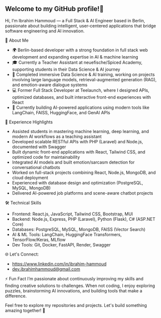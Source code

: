 ## Welcome to my GitHub profile!👋

Hi, I’m Ibrahim Hammoud — a Full Stack & AI Engineer based in Berlin, passionate about building intelligent, user-centered applications that bridge software engineering and AI innovation.

🌟 About Me

- 🌍 Berlin-based developer with a strong foundation in full stack web development and expanding expertise in AI & machine learning
- 🎓 Currently a Teacher Assistant at neuefische/Spiced Academy, supporting students in their Data Science & AI journey
- 🤖 Completed immersive Data Science & AI training, working on projects involving large language models, retrieval-augmented generation (RAG), and emotion-aware dialogue systems
- 💻 Former Full Stack Developer at Teelaunch, where I designed APIs, optimized databases, and built interactive front-end experiences with React
- 🚀 Currently building AI-powered applications using modern tools like LangChain, FAISS, HuggingFace, and GenAI APIs

💼 Experience Highlights

- Assisted students in mastering machine learning, deep learning, and modern AI workflows as a teaching assistant
- Developed scalable RESTful APIs with PHP (Laravel) and Node.js, documented with Swagger
- Built dynamic front-end applications with React, Tailwind CSS, and optimized code for maintainability
- Integrated AI models and built emotion/sarcasm detection for conversational chatbots
- Worked on full-stack projects combining React, Node.js, MongoDB, and cloud deployment
- Experienced with database design and optimization (PostgreSQL, MySQL, MongoDB)
- Delivered AI-powered job platforms and scene-aware chatbot projects

🛠️ Technical Skills

- Frontend: React.js, JavaScript, Tailwind CSS, Bootstrap, MUI
- Backend: Node.js, Express, PHP (Laravel), Python (Flask), C# (ASP.NET Core)
- Databases: PostgreSQL, MySQL, MongoDB, FAISS (Vector Search)
- AI & ML Tools: LangChain, HuggingFace Transformers, TensorFlow/Keras, MLflow
- Dev Tools: Git, Docker, FastAPI, Render, Swagger

🌐 Let's Connect:
- https://www.linkedin.com/in/ibrahim-hammoud
- dev.ibrahimhammoud@gmail.com

⚡ Fun Fact
I’m passionate about continuously improving my skills and finding creative solutions to challenges. When not coding, I enjoy exploring puzzles, brainstorming AI innovations, and building tools that make a difference.

Feel free to explore my repositories and projects. Let's build something amazing together! 🚀


<!--
**IbrahimHam/IbrahimHam** is a ✨ _special_ ✨ repository because its `README.md` (this file) appears on your GitHub profile.

Here are some ideas to get you started:

- 🔭 I’m currently working on ...
- 🌱 I’m currently learning ...
- 👯 I’m looking to collaborate on ...
- 🤔 I’m looking for help with ...
- 💬 Ask me about ...
- 📫 How to reach me: ...
- 😄 Pronouns: ...
- ⚡ Fun fact: ...
-->
